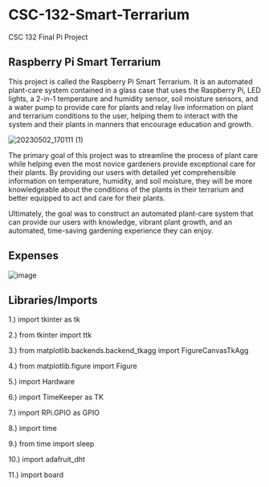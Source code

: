 # CSC-132-Smart-Terrarium
CSC 132 Final Pi Project

## Raspberry Pi Smart Terrarium

This project is called the Raspberry Pi Smart Terrarium. It is an automated plant-care system contained in a glass case that uses the Raspberry Pi,
LED lights, a 2-in-1 temperature and humidity sensor, soil moisture sensors, and a water pump to provide care for plants and relay live information
on plant and terrarium conditions to the user, helping them to interact with the system and their plants in manners that encourage education and growth.

![20230502_170111 (1)](https://user-images.githubusercontent.com/127445538/236958749-431fc06c-dc77-4b30-8154-2fa899a49030.jpg)

The primary goal of this project was to streamline the process of plant care while helping even the most novice gardeners provide exceptional care 
for their plants. By providing our users with detailed yet comprehensible information on temperature, humidity, and soil moisture,
they will be more knowledgeable about the conditions of the plants in their terrarium and better equipped to act and care for their plants.

Ultimately, the goal was to construct an automated plant-care system that can provide our users with knowledge, vibrant plant growth, and an automated,
time-saving gardening experience they can enjoy.



## Expenses

![image](https://user-images.githubusercontent.com/127445538/235772550-fc646f4d-e025-4fc0-8fbc-2dd188352d63.png)



## Libraries/Imports
1.) import tkinter as tk

2.) from tkinter import ttk

3.) from matplotlib.backends.backend_tkagg import FigureCanvasTkAgg

4.) from matplotlib.figure import Figure

5.) import Hardware

6.) import TimeKeeper as TK

7.) import RPi.GPIO as GPIO

8.) import time

9.) from time import sleep

10.) import adafruit_dht

11.) import board

